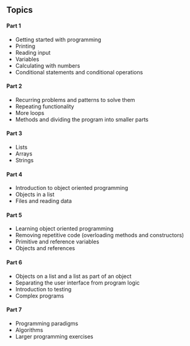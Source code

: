 
## Topics

#### Part 1
  - Getting started with programming
  - Printing
  - Reading input
  - Variables
  - Calculating with numbers
  - Conditional statements and conditional operations
 
#### Part 2
  - Recurring problems and patterns to solve them
  - Repeating functionality
  - More loops
  - Methods and dividing the program into smaller parts
  
#### Part 3
  - Lists
  - Arrays
  - Strings

#### Part 4
  - Introduction to object oriented programming
  - Objects in a list
  - Files and reading data
  
#### Part 5
  - Learning object oriented programming
  - Removing repetitive code (overloading methods and constructors)
  - Primitive and reference variables
  - Objects and references

#### Part 6
  - Objects on a list and a list as part of an object
  - Separating the user interface from program logic
  - Introduction to testing
  - Complex programs

#### Part 7
  - Programming paradigms
  - Algorithms
  - Larger programming exercises
